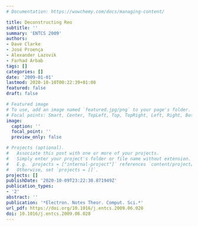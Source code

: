 ```yaml
---
# Documentation: https://wowchemy.com/docs/managing-content/

title: Deconstructing Reo
subtitle: ''
summary: 'ENTCS 2009'
authors:
- Dave Clarke
- José Proença
- Alexander Lazovik
- Farhad Arbab
tags: []
categories: []
date: '2009-01-01'
lastmod: 2020-10-10T00:22:39+01:00
featured: false
draft: false

# Featured image
# To use, add an image named `featured.jpg/png` to your page's folder.
# Focal points: Smart, Center, TopLeft, Top, TopRight, Left, Right, BottomLeft, Bottom, BottomRight.
image:
  caption: ''
  focal_point: ''
  preview_only: false

# Projects (optional).
#   Associate this post with one or more of your projects.
#   Simply enter your project's folder or file name without extension.
#   E.g. `projects = ["internal-project"]` references `content/project/deep-learning/index.md`.
#   Otherwise, set `projects = []`.
projects: []
publishDate: '2020-10-09T23:22:38.871949Z'
publication_types:
- '2'
abstract: ''
publication: '*Electron. Notes Theor. Comput. Sci.*'
url_pdf: https://doi.org/10.1016/j.entcs.2009.06.028
doi: 10.1016/j.entcs.2009.06.028
---
```

